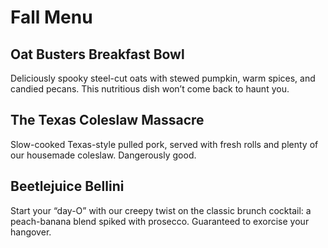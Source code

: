 # Fall Menu

## Oat Busters Breakfast Bowl
Deliciously spooky steel-cut oats with stewed pumpkin, warm spices, and candied pecans. This nutritious dish won’t come back to haunt you.

## The Texas Coleslaw Massacre
Slow-cooked Texas-style pulled pork, served with fresh rolls and plenty of our housemade coleslaw. Dangerously good.

## Beetlejuice Bellini
Start your “day-O” with our creepy twist on the classic brunch cocktail: a peach-banana blend spiked with prosecco. Guaranteed to exorcise your hangover.

